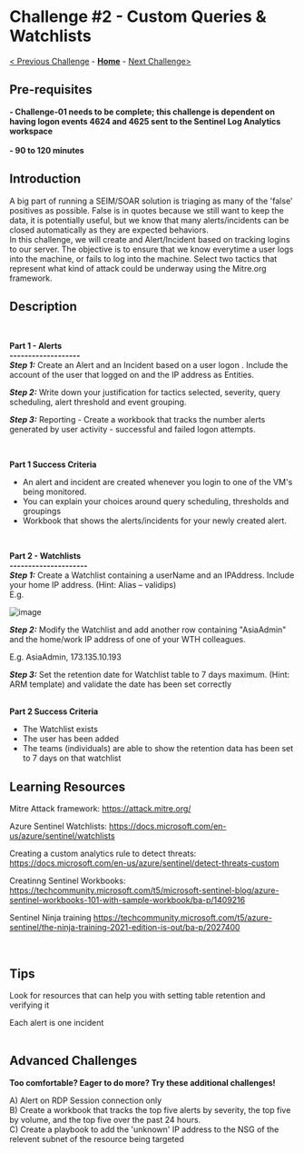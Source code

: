 
# Challenge \#2 - Custom Queries & Watchlists

[< Previous Challenge](./Challenge-01.md) - **[Home](../readme.md)** - [Next Challenge>](./Challenge-03.md)

## Pre-requisites 

**- Challenge-01 needs to be complete; this challenge is dependent on having logon events 4624 and 4625 sent to the Sentinel Log Analytics workspace** </br></br>
**- 90 to 120 minutes**

## Introduction 

A big part of running a SEIM/SOAR solution is triaging as many of the 'false' positives as possible.  False is in quotes because we still want to keep the data, it is potentially useful, but we know that many alerts/incidents can be closed automatically as they are expected behaviors. </br>
In this challenge, we will create and Alert/Incident based on tracking logins to our server.  The objective is to ensure that we know everytime a user logs into the machine, or fails to log into the machine.  Select two tactics that represent what kind of attack could be underway using the Mitre.org framework.
</br>


## Description
</br>

**Part 1 - Alerts**  </br>
**-------------------** </br>
***Step 1:*** Create an Alert and an Incident based on a user logon . Include the account of the user that logged on and the IP address as Entities. </br>

***Step 2:*** Write down your justification for tactics selected, severity, query scheduling, alert threshold and event grouping. </br>

***Step 3:*** Reporting - Create a workbook that tracks the number alerts generated by user activity - successful and failed logon attempts.

</br>

**Part 1 Success Criteria**

- An alert and incident are created whenever you login to one of the VM's being monitored.
- You can explain your choices around query scheduling, thresholds and groupings
- Workbook that shows the alerts/incidents for your newly created alert.

</br>

**Part 2 - Watchlists**  </br>
**---------------------** </br>
***Step 1:*** Create a Watchlist containing a userName and an IPAddress. Include your home IP address.  (Hint:  Alias – validips) </br>
E.g. </br>
          
   ![image](https://user-images.githubusercontent.com/22599225/146422480-ba366474-b9d9-47e3-8b12-4527391ab15c.png)

***Step 2:*** Modify the Watchlist and add another row containing "AsiaAdmin" and the home/work IP address of one of your WTH colleagues. </br>

E.g.    AsiaAdmin, 173.135.10.193

***Step 3:*** Set the retention date for Watchlist table to 7 days maximum. (Hint: ARM template) and validate the date has been set correctly </br>
 </br>


**Part 2 Success Criteria**

- The Watchlist exists  </br>
- The user has been added </br>
- The teams (individuals) are able to show the retention data has been set to 7 days on that watchlist </br>

## Learning Resources

Mitre Attack framework: https://attack.mitre.org/

Azure Sentinel Watchlists: https://docs.microsoft.com/en-us/azure/sentinel/watchlists

Creating a custom analytics rule to detect threats: https://docs.microsoft.com/en-us/azure/sentinel/detect-threats-custom

Creatinng Sentinel Workbooks: https://techcommunity.microsoft.com/t5/microsoft-sentinel-blog/azure-sentinel-workbooks-101-with-sample-workbook/ba-p/1409216

Sentinel Ninja training https://techcommunity.microsoft.com/t5/azure-sentinel/the-ninja-training-2021-edition-is-out/ba-p/2027400 

</br>

## Tips

Look for resources that can help you with setting table retention and verifying it</br>

Each alert is one incident</br>
</br>

## Advanced Challenges 

**Too comfortable?  Eager to do more?  Try these additional challenges!**

A) Alert on RDP Session connection only </br>
B) Create a workbook that tracks the top five alerts by severity, the top five by volume, and the top five over the past 24 hours. </br>
C) Create a playbook to add the 'unknown' IP address to the NSG of the relevent subnet of the resource being targeted </br>
